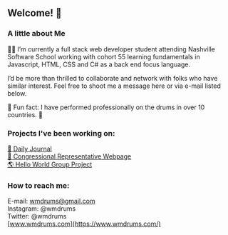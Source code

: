 ## Welcome! 👋

### A little about Me
:man_student: I’m currently a full stack web developer student attending Nashville Software School 
working with cohort 55 learning fundamentals in Javascript, HTML, CSS and C# as a back 
end focus language. 

I’d be more than thrilled to collaborate and network with folks who have similar interest. 
Feel free to shoot me a message here or via e-mail listed below. 

🥁 Fun fact: I have performed professionally on the drums in over 10 countries. 🤘

### Projects I've been working on:

[📖 Daily Journal](daily-journal.md) <br>
[:person_in_tuxedo: Congressional Representative Webpage](Congressional-Representative.md) <br>
[:earth_americas: Hello World Group Project](hello-world-2tones.md) <br>

### How to reach me:

E-mail: wmdrums@gmail.com<br>
Instagram: @wmdrums<br>
Twitter: @wmdrums<br>
[www.wmdrums.com](https://www.wmdrums.com/)